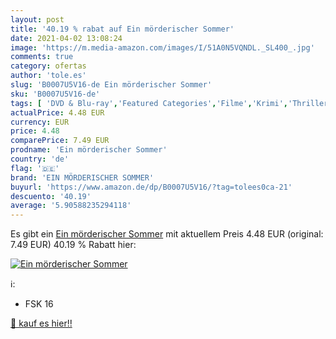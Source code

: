 ```yaml
---
layout: post
title: '40.19 % rabat auf Ein mörderischer Sommer'
date: 2021-04-02 13:08:24
image: 'https://m.media-amazon.com/images/I/51A0N5VQNDL._SL400_.jpg'
comments: true
category: ofertas
author: 'tole.es'
slug: 'B0007U5V16-de Ein mörderischer Sommer'
sku: 'B0007U5V16-de'
tags: [ 'DVD & Blu-ray','Featured Categories','Filme','Krimi','Thriller','ein mörderischer sommer', ]
actualPrice: 4.48 EUR
currency: EUR
price: 4.48
comparePrice: 7.49 EUR
prodname: 'Ein mörderischer Sommer'
country: 'de'
flag: '🇩🇪'
brand: 'EIN MÖRDERISCHER SOMMER'
buyurl: 'https://www.amazon.de/dp/B0007U5V16/?tag=tolees0ca-21'
descuento: '40.19'
average: '5.90588235294118'
---
```


Es gibt ein [Ein mörderischer Sommer](https://www.amazon.de/dp/B0007U5V16/?tag=tolees0ca-21) mit aktuellem Preis 4.48 EUR (original: 7.49 EUR) 40.19 % Rabatt hier:

[![Ein mörderischer Sommer](https://m.media-amazon.com/images/I/51A0N5VQNDL._SL400_.jpg)](https://www.amazon.de/dp/B0007U5V16/?tag=tolees0ca-21)

ℹ️:

- FSK 16

[🛒 kauf es hier!!](https://www.amazon.de/dp/B0007U5V16/?tag=tolees0ca-21)

